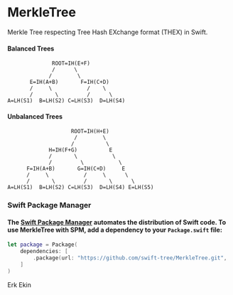 # MerkleTree

Merkle Tree respecting Tree Hash EXchange format (THEX) in Swift.


#### Balanced Trees
```
              ROOT=IH(E+F)
              /      \
             /        \
       E=IH(A+B)       F=IH(C+D)
       /     \           /    \
       /       \         /      \
A=LH(S1)  B=LH(S2) C=LH(S3)  D=LH(S4)
```

#### Unbalanced Trees
```
                    ROOT=IH(H+E)
                     /        \
                    /          \
             H=IH(F+G)          E
             /       \           \
             /         \           \
      F=IH(A+B)       G=IH(C+D)     E
      /     \           /     \      \
      /       \         /       \      \
A=LH(S1)  B=LH(S2) C=LH(S3)  D=LH(S4) E=LH(S5)
```

### Swift Package Manager
#### The [Swift Package Manager](https://swift.org/package-manager/) automates the distribution of Swift code. To use MerkleTree with SPM, add a dependency to your `Package.swift` file: 


```swift
let package = Package(
    dependencies: [
        .package(url: "https://github.com/swift-tree/MerkleTree.git", ...)
    ]
)
```

Erk Ekin

